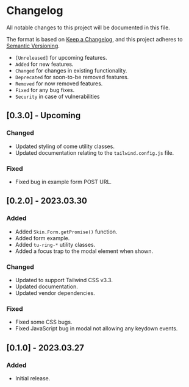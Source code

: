# Changelog

All notable changes to this project will be documented in this file.

The format is based on [Keep a Changelog](https://keepachangelog.com/en/1.0.0/),
and this project adheres to [Semantic Versioning](https://semver.org/spec/v2.0.0.html).

- `[Unreleased]` for upcoming features.
- `Added` for new features.
- `Changed` for changes in existing functionality.
- `Deprecated` for soon-to-be removed features.
- `Removed` for now removed features.
- `Fixed` for any bug fixes.
- `Security` in case of vulnerabilities

## [0.3.0] - Upcoming

### Changed

- Updated styling of come utility classes.
- Updated documentation relating to the `tailwind.config.js` file.

### Fixed

- Fixed bug in example form POST URL.

## [0.2.0] - 2023.03.30

### Added

- Added `Skin.Form.getPromise()` function.
- Added form example.
- Added `tu-ring-*` utility classes.
- Added a focus trap to the modal element when shown.

### Changed

- Updated to support Tailwind CSS v3.3.
- Updated documentation.
- Updated vendor dependencies.

### Fixed

- Fixed some CSS bugs.
- Fixed JavaScript bug in modal not allowing any keydown events.

## [0.1.0] - 2023.03.27

### Added

- Initial release.
